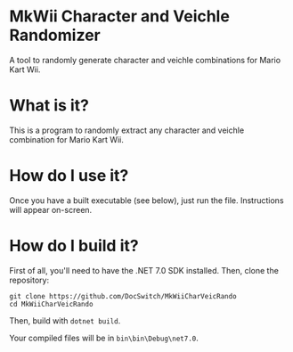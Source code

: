 # MkWii Character and Veichle Randomizer
A tool to randomly generate character and veichle combinations for Mario Kart Wii.

# What is it?
This is a program to randomly extract any character and veichle combination for Mario Kart Wii.

# How do I use it? 
Once you have a built executable (see below), just run the file. Instructions will appear on-screen.

# How do I build it?
First of all, you'll need to have the .NET 7.0 SDK installed. Then, clone the repository:

    git clone https://github.com/DocSwitch/MkWiiCharVeicRando
    cd MkWiiCharVeicRando
    
Then, build with `dotnet build`.

Your compiled files will be in `bin\bin\Debug\net7.0`.
